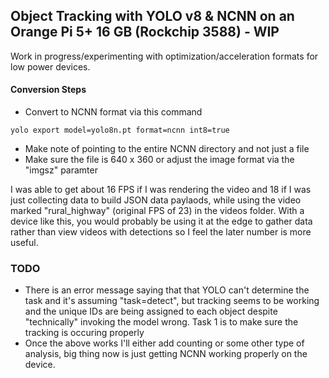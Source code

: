 ## Object Tracking with YOLO v8 & NCNN on an Orange Pi 5+ 16 GB (Rockchip 3588) - WIP

Work in progress/experimenting with optimization/acceleration formats for low power devices.

#### Conversion Steps

* Convert to NCNN format via this command

~~~
yolo export model=yolo8n.pt format=ncnn int8=true
~~~

* Make note of pointing to the entire NCNN directory and not just a file 
* Make sure the file is 640 x 360 or adjust the image format via the "imgsz" paramter

I was able to get about 16 FPS if I was rendering the video and 18 if I was just collecting data to build JSON data paylaods, while using the video marked "rural_highway" (original FPS of 23) in the videos folder. With a device like this, you would probably be using it at the edge to gather data rather than view videos with detections so I feel the later number is more useful. 

### TODO
* There is an error message saying that that YOLO can't determine the task and it's assuming "task=detect", but tracking seems to be working and the unique IDs are being assigned to each object despite "technically" invoking the model wrong. Task 1 is to make sure the tracking is occuring properly
* Once the above works I'll either add counting or some other type of analysis, big thing now is just getting NCNN working properly on the device.
